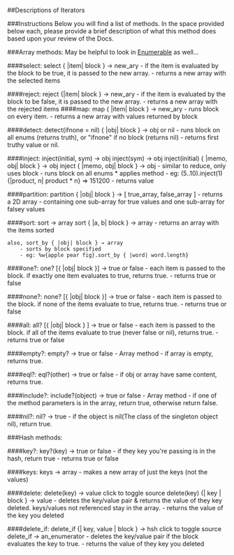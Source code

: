 ##Descriptions of Iterators

###Instructions
Below you will find a list of methods. In the space provided below each, please provide a brief description of what this method does based upon your review of the Docs. 

###Array methods:
May be helpful to look in [Enumerable](http://ruby-doc.org/core-2.2.0/Enumerable.html) as well...

####select:
	select { |item| block } → new_ary
		- if the item is evaluated by the block to be true, it is passed to the new array.
		- returns a new array with the selected items

####reject:
	reject {|item| block } → new_ary
		- if the item is evaluated by the block to be false, it is passed to the new array.
		- returns a new array with the rejected items
####map:
	map { |item| block } → new_ary
		- runs block on every item.
		- returns a new array with values returned by block

####detect:
	detect(ifnone = nil) { |obj| block } → obj or nil
		- runs block on all enums (returns truth), or "ifnone" if no block (returns nil)
		- returns first truthy value or nil.

####inject:
	inject(initial, sym) → obj
	inject(sym) → obj
	inject(initial) { |memo, obj| block } → obj
	inject { |memo, obj| block } → obj
		- similar to reduce, only uses block
		- runs block on all enums * applies method
		- eg: (5..10).inject(1) {|product, n| product * n} => 151200
		- returns value 

####partition:
	partition { |obj| block } → [ true_array, false_array ]
		- returns a 2D array - containing one sub-array for true values and one sub-array for falsey values
	
####sort:
	sort → array
	sort { |a, b| block } → array
		- returns an array with the items sorted
	
	also, sort_by { |obj| block } → array
		- sorts by block specified
		- eg: %w{apple pear fig}.sort_by { |word| word.length}

####one?:
	one? [{ |obj| block }] → true or false
		- each item is passed to the block. if exactly one item evaluates to true, returns true.
		- returns true or false

####none?:
	none? [{ |obj| block }] → true or false
		- each item is passed to the block. if none of the items evaluate to true, returns true.
		- returns true or false

####all:
	all? [{ |obj| block } ] → true or false
		- each item is passed to the block. if all of the items evaluate to true (never false or nil), returns true.
		- returns true or false

####empty?:
	empty? → true or false
		- Array method - if array is empty, returns true.

####eql?:
	eql?(other) → true or false
		- if obj or array have same content, returns true. 

####include?:
	include?(object) → true or false
		- Array method - if one of the method parameters is in the array, return true, otherwise return false.

####nil?:
	nil? → true
		- if the object is nil(The class of the singleton object nil), return true.

###Hash methods:

####key?:
	key?(key) → true or false
		- if they key you're passing is in the hash, return true
		- returns true or false

####keys:
	keys → array
		- makes a new array of just the keys (not the values)

####delete:
	delete(key) → value click to toggle source
	delete(key) {| key | block } → value
		- deletes the key/value pair & returns the value of they key deleted. keys/values not referenced stay in the array.
		- returns the value of the key you deleted

####delete_if:
	delete_if {| key, value | block } → hsh click to toggle source
	delete_if → an_enumerator
		- deletes the key/value pair if the block evaluates the key to true.
		- returns the value of they key you deleted
